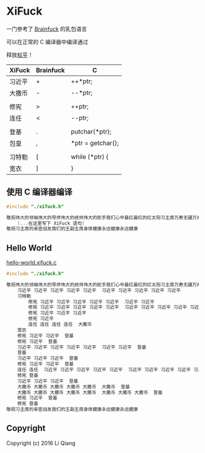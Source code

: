 
# XiFuck

一门参考了 [Brainfuck](https://zh.wikipedia.org/wiki/Brainfuck) 的乳包语言

可以在正常的 C 编译器中编译通过

释放[权平](https://zh.wikipedia.org/wiki/权平)！

|XiFuck|Brainfuck|C|
|---|---|---|
|习近平|+|++*ptr;|
|大撒币|-|--*ptr;|
|||
|修宪|>|++ptr;|
|连任|<|--ptr;|
|||
|登基|.|putchar(*ptr);|
|包皇|,|*ptr = getchar();|
|||
|习特勒|[|while (*ptr) {|
|宽衣|]|}|

## 使用 C 编译器编译

```c
#include "./xifuck.h"

敬祝伟大的领袖伟大的导师伟大的统帅伟大的舵手我们心中最红最红的红太阳习主席万寿无疆万寿无疆万寿无疆
    (...在这里写下 XiFuck 语句)
敬祝习主席的亲密战友我们的王副主席身体健康永远健康永远健康
```

## Hello World

[hello-world.xifuck.c](hello-world.xifuck.c)

```c
#include "./xifuck.h"

敬祝伟大的领袖伟大的导师伟大的统帅伟大的舵手我们心中最红最红的红太阳习主席万寿无疆万寿无疆万寿无疆
    习近平 习近平 习近平 习近平 习近平  习近平 习近平 习近平 习近平 习近平              // initialize counter (cell #0) to 10
    习特勒                                                                         // use loop to set 70/100/30/10
        修宪 习近平 习近平 习近平 习近平 习近平  习近平 习近平                            // add  7 to cell #1
        修宪 习近平 习近平 习近平 习近平 习近平  习近平 习近平 习近平 习近平 习近平          // add 10 to cell #2
        修宪 习近平 习近平 习近平                                                     // add  3 to cell #3
        修宪 习近平                                                                 // add  1 to cell #4
        连任 连任 连任 连任  大撒币                                                   // decrement counter (cell #0)
    宽衣
    修宪 习近平 习近平  登基                                                      // print 'H'
    修宪 习近平  登基                                                            // print 'e'
    习近平 习近平 习近平 习近平 习近平  习近平 习近平  登基                           // print 'l'
    登基                                                                       // print 'l'
    习近平 习近平 习近平  登基                                                    // print 'o'
    修宪 习近平 习近平  登基                                                      // print ' '
    连任 连任  习近平 习近平 习近平 习近平 习近平  习近平 习近平 习近平 习近平 习近平  习近平 习近平 习近平 习近平 习近平  登基  // print 'W'
    修宪 登基                                                                   // print 'o'
    习近平 习近平 习近平  登基                                                    // print 'r'
    大撒币 大撒币 大撒币 大撒币 大撒币  大撒币  登基                                 // print 'l'
    大撒币 大撒币 大撒币 大撒币 大撒币  大撒币 大撒币 大撒币  登基                     // print 'd'
    修宪 习近平  登基                                                            // print '!'
    修宪 登基                                                                   // print '\n'
敬祝习主席的亲密战友我们的王副主席身体健康永远健康永远健康
```

## Copyright

Copyright (c) 2016 Li Qiang
